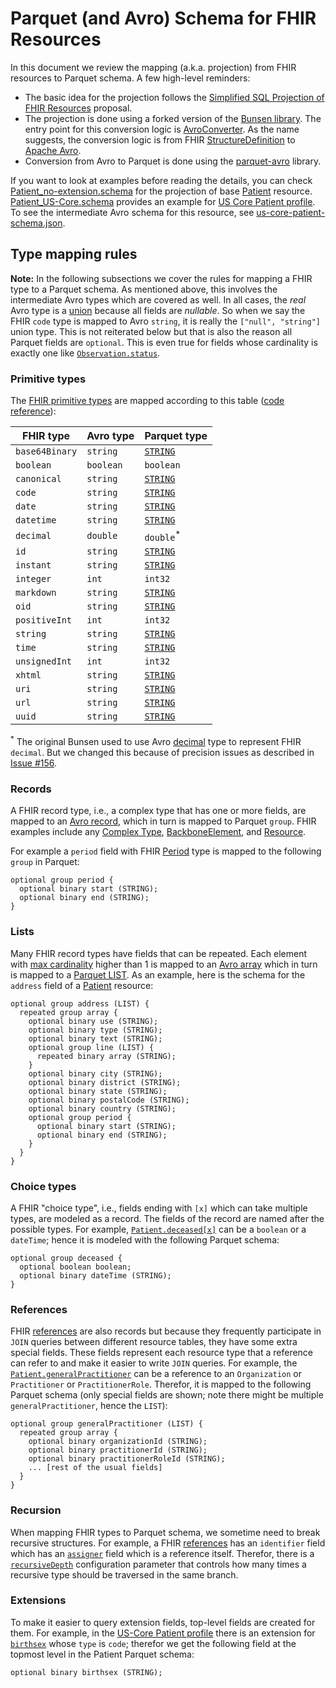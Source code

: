 # Parquet (and Avro) Schema for FHIR Resources

In this document we review the mapping (a.k.a. projection) from FHIR resources
to Parquet schema. A few high-level reminders:

- The basic idea for the projection follows the
  [Simplified SQL Projection of FHIR Resources](https://github.com/FHIR/sql-on-fhir/blob/master/sql-on-fhir.md)
  proposal.
- The projection is done using a forked version of the
  [Bunsen library](https://github.com/google/fhir-data-pipes/tree/master/bunsen).
  The entry point for this conversion logic is
  [AvroConverter](https://github.com/google/fhir-data-pipes/blob/master/bunsen/bunsen-avro/src/main/java/com/cerner/bunsen/avro/AvroConverter.java).
  As the name suggests, the conversion logic is from FHIR
  [StructureDefinition](https://hl7.org/fhir/structuredefinition.html)
  to [Apache Avro](https://avro.apache.org/docs/1.11.1/specification/).
- Conversion from Avro to Parquet is done using the
  [parquet-avro](https://www.javadoc.io/static/org.apache.parquet/parquet-avro/1.14.0/org/apache/parquet/avro/package-summary.html#package.description)
  library.

If you want to look at examples before reading the details, you can check
[Patient_no-extension.schema](doc/Patient_no-extension.schema) for the
projection of base [Patient](https://hl7.org/fhir/patient.html) resource.
[Patient_US-Core.schema](Patient_US-Core.schema) provides an example for
[US Core Patient profile](https://build.fhir.org/ig/HL7/US-Core/StructureDefinition-us-core-patient.html).
To see the intermediate Avro schema for this resource, see
[us-core-patient-schema.json](https://github.com/google/fhir-data-pipes/blob/master/bunsen/bunsen-avro/src/test/resources/r4-us-core-schemas/us-core-patient-schema.json).

## Type mapping rules

**Note:** In the following subsections we cover the rules for mapping a FHIR
type to a Parquet schema. As mentioned above, this involves the intermediate
Avro types which are covered as well. In all cases, the _real_ Avro type
is a [union](https://avro.apache.org/docs/1.11.1/specification/#unions) because
all fields are _nullable_. So when we say the FHIR `code` type is mapped to
Avro `string`, it is really the `["null", "string"]` union type. This is not
reiterated below but that is also the reason all Parquet fields are `optional`.
This is even true for fields whose cardinality is exactly one like
[`Observation.status`](https://hl7.org/fhir/observation-definitions.html#Observation.status).

### Primitive types

The [FHIR primitive types](https://hl7.org/fhir/datatypes.html#primitive) are
mapped according to this table
([code reference](https://github.com/google/fhir-data-pipes/blob/c359a08a1bbf449efa206a52c810749e71f34218/bunsen/bunsen-avro/src/main/java/com/cerner/bunsen/avro/converters/DefinitionToAvroVisitor.java#L131)):

| FHIR type      | Avro type | Parquet type                                                                                  |
|----------------|-----------|-----------------------------------------------------------------------------------------------|
| `base64Binary` | `string`  | [`STRING`](https://github.com/apache/parquet-format/blob/master/LogicalTypes.md#string-types) |
| `boolean`      | `boolean` | `boolean`                                                                                     |
| `canonical`    | `string`  | [`STRING`](https://github.com/apache/parquet-format/blob/master/LogicalTypes.md#string-types) |
| `code`         | `string`  | [`STRING`](https://github.com/apache/parquet-format/blob/master/LogicalTypes.md#string-types) |
| `date`         | `string`  | [`STRING`](https://github.com/apache/parquet-format/blob/master/LogicalTypes.md#string-types) |
| `datetime`     | `string`  | [`STRING`](https://github.com/apache/parquet-format/blob/master/LogicalTypes.md#string-types) |
| `decimal`      | `double`  | `double`<sup>*</sup>                                                                          |
| `id`           | `string`  | [`STRING`](https://github.com/apache/parquet-format/blob/master/LogicalTypes.md#string-types) |
| `instant`      | `string`  | [`STRING`](https://github.com/apache/parquet-format/blob/master/LogicalTypes.md#string-types) |
| `integer`      | `int`     | `int32`                                                                                       |
| `markdown`     | `string`  | [`STRING`](https://github.com/apache/parquet-format/blob/master/LogicalTypes.md#string-types) |
| `oid`          | `string`  | [`STRING`](https://github.com/apache/parquet-format/blob/master/LogicalTypes.md#string-types) |
| `positiveInt`  | `int`     | `int32`                                                                                       |
| `string`       | `string`  | [`STRING`](https://github.com/apache/parquet-format/blob/master/LogicalTypes.md#string-types) |
| `time`         | `string`  | [`STRING`](https://github.com/apache/parquet-format/blob/master/LogicalTypes.md#string-types) |
| `unsignedInt`  | `int`     | `int32`                                                                                       |
| `xhtml`        | `string`  | [`STRING`](https://github.com/apache/parquet-format/blob/master/LogicalTypes.md#string-types) |
| `uri`          | `string`  | [`STRING`](https://github.com/apache/parquet-format/blob/master/LogicalTypes.md#string-types) |
| `url`          | `string`  | [`STRING`](https://github.com/apache/parquet-format/blob/master/LogicalTypes.md#string-types) |
| `uuid`         | `string`  | [`STRING`](https://github.com/apache/parquet-format/blob/master/LogicalTypes.md#string-types) |

<sup>*</sup> The original Bunsen used to use Avro
[decimal](https://avro.apache.org/docs/1.11.1/specification/#decimal) type to
represent FHIR `decimal`. But we changed this because of precision issues as
described in [Issue #156](https://github.com/google/fhir-data-pipes/issues/156).

### Records

A FHIR record type, i.e., a complex type that has one or more fields,
are mapped to an
[Avro record](https://avro.apache.org/docs/1.11.1/specification/#schema-record),
which in turn is mapped to Parquet `group`. FHIR examples include any
[Complex Type](https://hl7.org/fhir/datatypes.html#complex),
[BackboneElement](https://hl7.org/fhir/types.html#BackboneElement),
and [Resource](https://hl7.org/fhir/resource.html).

For example a `period` field with FHIR
[Period](https://hl7.org/fhir/datatypes.html#Period) type is mapped to the
following `group` in Parquet:
```
optional group period {
  optional binary start (STRING);
  optional binary end (STRING);
}
```

### Lists

Many FHIR record types have fields that can be repeated. Each element with
[max cardinality](https://hl7.org/fhir/elementdefinition-definitions.html#ElementDefinition.max)
higher than 1 is mapped to an
[Avro array](https://avro.apache.org/docs/1.11.1/specification/#arrays) which in
turn is mapped to a
[Parquet LIST](https://github.com/apache/parquet-format/blob/master/LogicalTypes.md#lists).
As an example, here is the schema for the `address` field of a
[Patient](https://hl7.org/fhir/patient-definitions.html#Patient.address)
resource:

```
optional group address (LIST) {
  repeated group array {
    optional binary use (STRING);
    optional binary type (STRING);
    optional binary text (STRING);
    optional group line (LIST) {
      repeated binary array (STRING);
    }
    optional binary city (STRING);
    optional binary district (STRING);
    optional binary state (STRING);
    optional binary postalCode (STRING);
    optional binary country (STRING);
    optional group period {
      optional binary start (STRING);
      optional binary end (STRING);
    }
  }
}
```

### Choice types

A FHIR "choice type", i.e., fields ending with `[x]` which can take multiple
types, are modeled as a record. The fields of the record are
named after the possible types. For example,
[`Patient.deceased[x]`](https://hl7.org/fhir/patient-definitions.html#Patient.deceased_x_)
can be a `boolean` or a `dateTime`; hence it is modeled with the following
Parquet schema:

```
optional group deceased {
  optional boolean boolean;
  optional binary dateTime (STRING);
}
```

### References

FHIR [references](https://hl7.org/fhir/references.html#Reference) are also
records but because they frequently participate in `JOIN` queries between
different resource tables, they have some extra special fields. These fields
represent each resource type that a reference can refer to and make it easier to
write `JOIN` queries. For example, the
[`Patient.generalPractitioner`](https://hl7.org/fhir/patient-definitions.html#Patient.generalPractitioner)
can be a reference to an `Organization` or `Practitioner` or `PractitionerRole`.
Therefor, it is mapped to the following Parquet schema (only special fields are
shown; note there might be multiple `generalPractitioner`, hence the `LIST`):

```
optional group generalPractitioner (LIST) {
  repeated group array {
    optional binary organizationId (STRING);
    optional binary practitionerId (STRING);
    optional binary practitionerRoleId (STRING);
    ... [rest of the usual fields]
  }
}
```

### Recursion

When mapping FHIR types to Parquet schema, we sometime need to break recursive
structures. For example, a FHIR
[references](https://hl7.org/fhir/references.html#Reference) has an `identifier`
field which has an
[`assigner`](https://hl7.org/fhir/datatypes-definitions.html#Identifier.assigner)
field which is a reference itself. Therefor, there is a
[`recursiveDepth`](https://github.com/google/fhir-data-pipes/blob/6b8cc412331de948eb1fa16d6a84b31a0cea9fc8/pipelines/batch/src/main/java/com/google/fhir/analytics/BasePipelineOptions.java#L64)
configuration parameter that controls how many times a recursive type should
be traversed in the same branch.

### Extensions

To make it easier to query extension fields, top-level fields are created for
them. For example, in the
[US-Core Patient profile](https://hl7.org/fhir/us/core/STU7/StructureDefinition-us-core-patient.html)
there is an extension for
[`birthsex`](https://hl7.org/fhir/us/core/STU7/StructureDefinition-us-core-patient-definitions.html#Patient.extension:birthsex)
whose `type` is `code`; therefor we get the following field at the topmost level
in the Patient Parquet schema:
```
optional binary birthsex (STRING);
```
